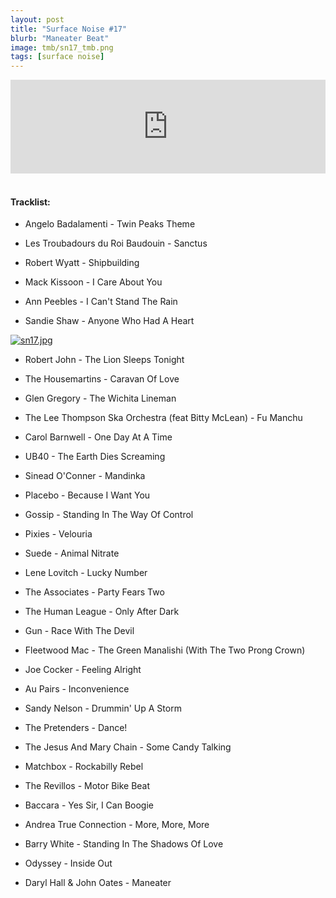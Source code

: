 ```yaml
---
layout: post
title: "Surface Noise #17"
blurb: "Maneater Beat"
image: tmb/sn17_tmb.png
tags: [surface noise]
---
```



<iframe scrolling="no" id="hearthis_at_track_3028573" width="100%" height="150" src="https://hearthis.at/embed/3028573/transparent_black/?hcolor=&color=&style=2&block_size=2&block_space=1&background=1&waveform=0&cover=0&autoplay=0&css=" frameborder="0" allowtransparency allow="autoplay"><p>Listen to <a href="https://hearthis.at/zerocc/surface-noise-17-91117/" target="_blank">Surface Noise #17 (9/11/17)</a> <span>by</span><a href="https://hearthis.at/zerocc/" target="_blank" >Zero</a> <span>on</span> <a href="https://hearthis.at/" target="_blank">hearthis.at</a></p></iframe>
&nbsp;

#### Tracklist:

- Angelo Badalamenti - Twin Peaks Theme
- Les Troubadours du Roi Baudouin - Sanctus
- Robert Wyatt - Shipbuilding

- Mack Kissoon - I Care About You
- Ann Peebles - I Can't Stand The Rain
- Sandie Shaw - Anyone Who Had A Heart

[![sn17.jpg](https://i.postimg.cc/3N0pfDG4/sn17.jpg)](https://postimg.cc/LgRnn5N2)

- Robert John - The Lion Sleeps Tonight
- The Housemartins - Caravan Of Love
- Glen Gregory - The Wichita Lineman

- The Lee Thompson Ska Orchestra (feat Bitty McLean) - Fu Manchu
- Carol Barnwell - One Day At A Time
- UB40 - The Earth Dies Screaming

- Sinead O'Conner - Mandinka
- Placebo - Because I Want You
- Gossip - Standing In The Way Of Control
- Pixies - Velouria
- Suede - Animal Nitrate

- Lene Lovitch - Lucky Number
- The Associates - Party Fears Two
- The Human League - Only After Dark

- Gun - Race With The Devil
- Fleetwood Mac - The Green Manalishi (With The Two Prong Crown)
- Joe Cocker - Feeling Alright

- Au Pairs - Inconvenience
- Sandy Nelson - Drummin' Up A Storm
- The Pretenders - Dance!

- The Jesus And Mary Chain - Some Candy Talking
- Matchbox - Rockabilly Rebel
- The Revillos - Motor Bike Beat

- Baccara - Yes Sir, I Can Boogie
- Andrea True Connection - More, More, More
- Barry White - Standing In The Shadows Of Love
- Odyssey - Inside Out
- Daryl Hall & John Oates - Maneater
